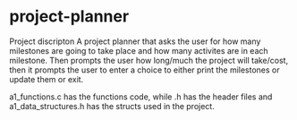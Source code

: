 # project-planner
Project discripton
A project planner that asks the user for how many milestones are going to take place and how many activites are in each 
milestone. Then prompts the user how long/much the project will take/cost, then it prompts the user to enter a choice to either
print the milestones or update them or exit.


a1_functions.c has the functions code, while .h has the header files and a1_data_structures.h has the structs used in the project.
